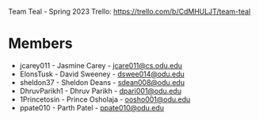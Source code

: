 Team Teal - Spring 2023
Trello: https://trello.com/b/CdMHULJT/team-teal

# Members

  - jcarey011 - Jasmine Carey - jcare011@cs.odu.edu
  - ElonsTusk - David Sweeney - dswee014@odu.edu
  - sheldon37 - Sheldon Deans - sdean008@odu.edu
  - DhruvParikh1 - Dhruv Parikh - dpari001@odu.edu
  - 1Princetosin - Prince Osholaja - oosho001@odu.edu
  - ppate010 - Parth Patel - ppate010@odu.edu
